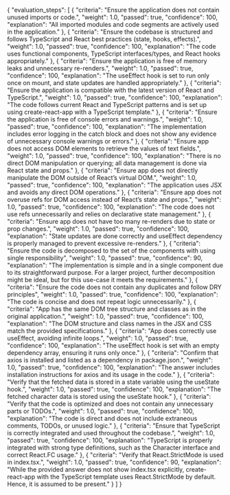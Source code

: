 {
  "evaluation_steps": [
    {
      "criteria": "Ensure the application does not contain unused imports or code.",
      "weight": 1.0,
      "passed": true,
      "confidence": 100,
      "explanation": "All imported modules and code segments are actively used in the application."
    },
    {
      "criteria": "Ensure the codebase is structured and follows TypeScript and React best practices (state, hooks, effects).",
      "weight": 1.0,
      "passed": true,
      "confidence": 100,
      "explanation": "The code uses functional components, TypeScript interfaces/types, and React hooks appropriately."
    },
    {
      "criteria": "Ensure the application is free of memory leaks and unnecessary re-renders.",
      "weight": 1.0,
      "passed": true,
      "confidence": 100,
      "explanation": "The useEffect hook is set to run only once on mount, and state updates are handled appropriately."
    },
    {
      "criteria": "Ensure the application is compatible with the latest version of React and TypeScript.",
      "weight": 1.0,
      "passed": true,
      "confidence": 100,
      "explanation": "The code follows current React and TypeScript patterns and is set up using create-react-app with a TypeScript template."
    },
    {
      "criteria": "Ensure the application is free of console errors and warnings.",
      "weight": 1.0,
      "passed": true,
      "confidence": 100,
      "explanation": "The implementation includes error logging in the catch block and does not show any evidence of unnecessary console warnings or errors."
    },
    {
      "criteria": "Ensure app does not access DOM elements to retrieve the values of text fields.",
      "weight": 1.0,
      "passed": true,
      "confidence": 100,
      "explanation": "There is no direct DOM manipulation or querying; all data management is done via React state and props."
    },
    {
      "criteria": "Ensure app does not directly manipulate the DOM outside of React’s virtual DOM.",
      "weight": 1.0,
      "passed": true,
      "confidence": 100,
      "explanation": "The application uses JSX and avoids any direct DOM operations."
    },
    {
      "criteria": "Ensure app does not overuse refs for DOM access instead of React’s state and props.",
      "weight": 1.0,
      "passed": true,
      "confidence": 100,
      "explanation": "The code does not use refs unnecessarily and relies on declarative state management."
    },
    {
      "criteria": "Ensure app does not have too many re-renders due to state or prop changes.",
      "weight": 1.0,
      "passed": true,
      "confidence": 100,
      "explanation": "State updates are done correctly and useEffect dependency is properly managed to prevent excessive re-renders."
    },
    {
      "criteria": "Ensure the code is decomposed to the set of the components with using single responsibility",
      "weight": 1.0,
      "passed": true,
      "confidence": 90,
      "explanation": "The implementation is simple and in a single component due to its straightforward purpose. For a larger project, further decomposition might be ideal, but for this use-case it meets the requirements."
    },
    {
      "criteria": "Ensure the code does not contain any duplicates and follow DRY principles",
      "weight": 1.0,
      "passed": true,
      "confidence": 100,
      "explanation": "The code is concise and does not repeat logic unnecessarily."
    },
    {
      "criteria": "App has the same DOM tree structure and classes as in the original application.",
      "weight": 1.0,
      "passed": true,
      "confidence": 100,
      "explanation": "The DOM structure and class names in the JSX and CSS match the provided specifications."
    },
    {
      "criteria": "App does correctly use useEffect, avoiding infinite loops.",
      "weight": 1.0,
      "passed": true,
      "confidence": 100,
      "explanation": "The useEffect hook is set with an empty dependency array, ensuring it runs only once."
    },
    {
      "criteria": "Confirm that axios is installed and listed as a dependency in package.json.",
      "weight": 1.0,
      "passed": true,
      "confidence": 100,
      "explanation": "The answer includes installation instructions for axios and its usage in the code."
    },
    {
      "criteria": "Verify that the fetched data is stored in a state variable using the useState hook.",
      "weight": 1.0,
      "passed": true,
      "confidence": 100,
      "explanation": "The fetched character data is stored using the useState hook."
    },
    {
      "criteria": "Verify that the code is optimized and does not contain any unnecessary parts or TODOs.",
      "weight": 1.0,
      "passed": true,
      "confidence": 100,
      "explanation": "The code is direct and does not include extraneous comments, TODOs, or unused logic."
    },
    {
      "criteria": "Ensure that TypeScript is correctly integrated and used throughout the codebase.",
      "weight": 1.0,
      "passed": true,
      "confidence": 100,
      "explanation": "TypeScript is properly integrated with strong type definitions, such as the Character interface and correct React.FC usage."
    },
    {
      "criteria": "Verify that React.StrictMode is used in index.tsx.",
      "weight": 1.0,
      "passed": true,
      "confidence": 90,
      "explanation": "While the provided answer does not show index.tsx explicitly, create-react-app with the TypeScript template uses React.StrictMode by default. Hence, it is assumed to be present."
    }
  ]
}
